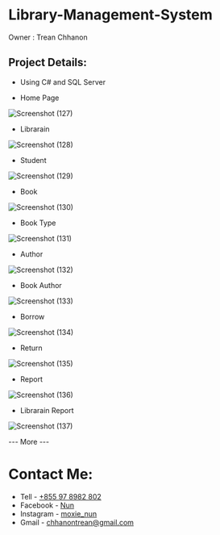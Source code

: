 # Library-Management-System
Owner : Trean Chhanon

## Project Details:

- Using C# and SQL Server


- Home Page

![Screenshot (127)](https://github.com/TreanChhanon/Library-Management-System/assets/123797735/6ed398c9-6cf6-4bd5-8408-e2c82884717b)

- Librarain

![Screenshot (128)](https://github.com/TreanChhanon/Library-Management-System/assets/123797735/a4dc99c8-8de2-44d1-b5d0-996c9f79c609)

- Student 

![Screenshot (129)](https://github.com/TreanChhanon/Library-Management-System/assets/123797735/9a125719-075f-4a7a-b66f-3972e7acc894)

- Book

![Screenshot (130)](https://github.com/TreanChhanon/Library-Management-System/assets/123797735/c6093e74-ccec-452a-9049-80fac27c0182)

- Book Type

![Screenshot (131)](https://github.com/TreanChhanon/Library-Management-System/assets/123797735/95c87a50-f722-4f86-992c-2c785580966e)

- Author

![Screenshot (132)](https://github.com/TreanChhanon/Library-Management-System/assets/123797735/17a090ed-6344-4e42-8cf4-597806494ea0)

- Book Author

![Screenshot (133)](https://github.com/TreanChhanon/Library-Management-System/assets/123797735/2e43f6c3-2f47-4fea-adec-a8b96a9f3274)

- Borrow

![Screenshot (134)](https://github.com/TreanChhanon/Library-Management-System/assets/123797735/8f482210-fbe5-4115-82fa-778adc7a68d2)

- Return

![Screenshot (135)](https://github.com/TreanChhanon/Library-Management-System/assets/123797735/d440b2c7-c266-43c3-a193-ea215536f139)

- Report

![Screenshot (136)](https://github.com/TreanChhanon/Library-Management-System/assets/123797735/e9be1f68-9eda-4fdd-b9f1-faa9f1e47af7)

- Librarain Report

![Screenshot (137)](https://github.com/TreanChhanon/Library-Management-System/assets/123797735/8f66efc2-55d9-48ce-99a7-481f1ac54c93)

--- More ---

# Contact Me:

- Tell - [+855 97 8982 802](0978982802)
- Facebook - [Nun](https://web.facebook.com/profile.php?id=100034372398630)
- Instagram - [moxie_nun]()
- Gmail - [chhanontrean@gmail.com]()
